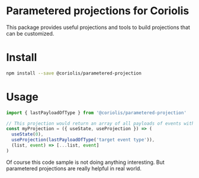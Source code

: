 # Parametered projections for Coriolis

This package provides useful projections and tools to build projections that can be customized.

# Install

```sh
npm install --save @coriolis/parametered-projection
```

# Usage

```javascript
import { lastPayloadOfType } from '@coriolis/parametered-projection'

// This projection would return an array of all payloads of events with type "target event type"
const myProjection = ({ useState, useProjection }) => (
  useState(0),
  useProjection(lastPayloadOfType('target event type')),
  (list, event) => [...list, event]
)

```

Of course this code sample is not doing anything interesting. But parametered projections are really helpful in real world.
